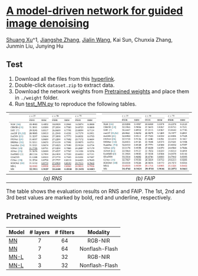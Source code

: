 # [A model-driven network for guided image denoising](https://doi.org/10.1016/j.inffus.2022.03.006)

[Shuang Xu](https://shuangxu96.github.io/)^1, [Jiangshe Zhang](https:// ), [Jialin Wang](), Kai Sun, Chunxia Zhang, Junmin Liu, Junying Hu


Test
----------
1. Download all the files from this [hyperlink](https://drive.google.com/drive/folders/1-BS3MSU8J9kLCjswoRbjo3i5e7BK2cSB?usp=sharing). 
2. Double-click `dataset.zip` to extract data.
3. Download the network weights from [Pretrained weights](#pretrained-weights) and place them in `./weight` folder.
4. Run [test_MN.py](test_MN.py) to reproduce the following tables. 

|<img src="figs/NIR_table.jpg" width="450px"/>|<img src="figs/Flash_table.jpg" width="450px"/>|
|:---:|:---:|
|<i>(a) RNS </i>|<i>(b) FAIP</i>|

The table shows the evaluation results on RNS and FAIP. The 1st, 2nd and 3rd best values are marked by bold, red and underline, respectively.


Pretrained weights
----------

|Model|# layers|# filters| Modality|
|---|:--:|:---:|:---:|
|[MN](https://drive.google.com/file/d/1Z3TowUKxoAQr9g-vZz_F4f-WdZI7M21j/view?usp=sharing)     | 7 | 64 |RGB-NIR|
|[MN](https://drive.google.com/file/d/1T8OqTrHlAakKoDl1ZcZJhIS4d1RUfBay/view?usp=sharing)     | 7 | 64 |Nonflash-Flash|
|[MN-L](https://drive.google.com/file/d/1NMDN_w8d0F2WdmpuqKgYycecas8_L9iH/view?usp=sharing)| 3 | 32  |RGB-NIR|
|[MN-L](https://drive.google.com/file/d/18Tjcz5QYrkY32HFG-QDLQY2UGz3YbqEp/view?usp=sharing)| 3 | 32  |Nonflash-Flash|
